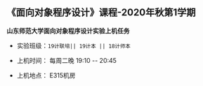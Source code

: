 

## 《面向对象程序设计》课程-2020年秋第1学期



**山东师范大学面向对象程序设计实验上机任务**


* 实验班级：`19计联培|| 19计本 || 18计师本`

* 上机时间： 每周二晚 19:10 -- 20:45

* 上机地点：  E315机房 
